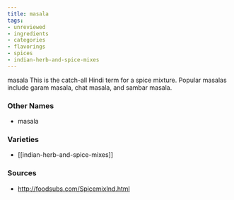 ```yaml
---
title: masala
tags:
- unreviewed
- ingredients
- categories
- flavorings
- spices
- indian-herb-and-spice-mixes
---
```

masala This is the catch-all Hindi term for a spice mixture. Popular masalas include garam masala, chat masala, and sambar masala.

### Other Names

* masala

### Varieties

* [[indian-herb-and-spice-mixes]]

### Sources
* http://foodsubs.com/SpicemixInd.html

